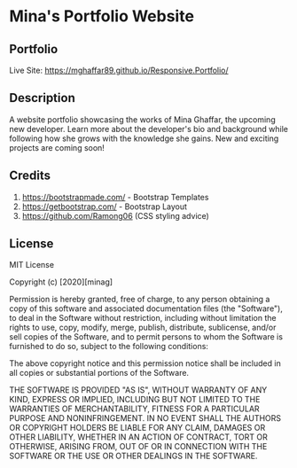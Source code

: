 # Mina's Portfolio Website

## Portfolio

Live Site: https://mghaffar89.github.io/Responsive.Portfolio/

## Description

A website portfolio showcasing the works of Mina Ghaffar, the upcoming new developer. Learn more about the developer's bio and background while following how she grows with the knowledge she gains. New and exciting projects are coming soon!

## Credits

1. https://bootstrapmade.com/ - Bootstrap Templates
2. https://getbootstrap.com/ - Bootstrap Layout
3. https://github.com/Ramong06 (CSS styling advice)

## License

MIT License

Copyright (c) [2020][minag]

Permission is hereby granted, free of charge, to any person obtaining a copy of this software and associated documentation files (the "Software"), to deal in the Software without restriction, including without limitation the rights to use, copy, modify, merge, publish, distribute, sublicense, and/or sell copies of the Software, and to permit persons to whom the Software is furnished to do so, subject to the following conditions:

The above copyright notice and this permission notice shall be included in all copies or substantial portions of the Software.

THE SOFTWARE IS PROVIDED "AS IS", WITHOUT WARRANTY OF ANY KIND, EXPRESS OR IMPLIED, INCLUDING BUT NOT LIMITED TO THE WARRANTIES OF MERCHANTABILITY, FITNESS FOR A PARTICULAR PURPOSE AND NONINFRINGEMENT. IN NO EVENT SHALL THE AUTHORS OR COPYRIGHT HOLDERS BE LIABLE FOR ANY CLAIM, DAMAGES OR OTHER LIABILITY, WHETHER IN AN ACTION OF CONTRACT, TORT OR OTHERWISE, ARISING FROM, OUT OF OR IN CONNECTION WITH THE SOFTWARE OR THE USE OR OTHER DEALINGS IN THE SOFTWARE.
